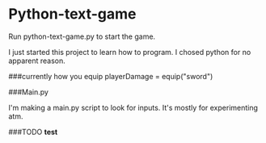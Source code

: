 # Python-text-game

Run python-text-game.py to start the game.

I just started this project to learn how to program. I chosed python for no apparent reason.



###currently how you equip
playerDamage = equip("sword")


###Main.py

I'm making a main.py script to look for inputs. It's mostly for experimenting atm.

###TODO
<b>test</b>
